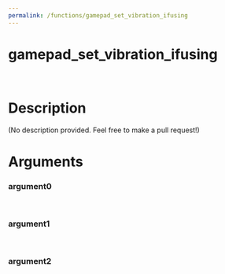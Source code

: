 ```yaml
---
permalink: /functions/gamepad_set_vibration_ifusing
---
```

# gamepad_set_vibration_ifusing  
&nbsp;  
# Description  
(No description provided. Feel free to make a pull request!) 
&nbsp;  
# Arguments
### argument0

&nbsp;    
### argument1

&nbsp;    
### argument2

&nbsp;    


